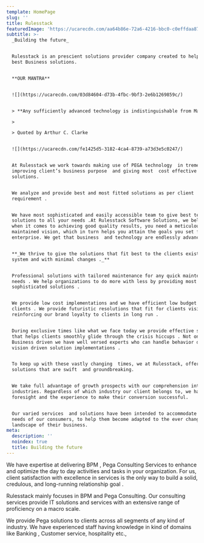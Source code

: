 ```yaml
---
template: HomePage
slug: ''
title: Rulesstack
featuredImage: 'https://ucarecdn.com/aa64b86e-72a6-4216-bbc0-c0effdaa8717/'
subtitle: >-
  _Building the future_


  Rulesstack is an prescient solutions provider company created to help provide
  best Business solutions.


  **OUR MANTRA** 


  ![](https://ucarecdn.com/03d84604-d73b-4fbc-9bf3-2e6b1269859c/)


  > **Any sufficiently advanced technology is indistinguishable from Magic**

  >

  > Quoted by Arthur C. Clarke


  ![](https://ucarecdn.com/fe1425d5-3182-4ca4-8739-a73d3e5c0247/)


  At Rulesstack we work towards making use of PEGA technology  in tremendously
  improving client’s business purpose  and giving most  cost effective
  solutions.


  We analyze and provide best and most fitted solutions as per client
  requirement . 


  We have most sophisticated and easily accessible team to give best technical
  solutions to all your needs .At Rulesstack Software Solutions, we believe that
  when it comes to achieving good quality results, you need a meticulously
  maintained vision, which in turn helps you attain the goals you set for your
  enterprise. We get that business  and technology are endlessly advancing.


  **_We thrive to give the solutions that fit best to the clients existing
  system and with minimal changes ._** 


  Professional solutions with tailored maintenance for any quick maintenance
  needs . We help organizations to do more with less by providing most
  sophisticated solutions .


  We provide low cost implementations and we have efficient low budget plans for
  clients . We provide futuristic resolutions that fit for clients vision board
  reinforcing our brand loyalty to clients in long run .


  During exclusive times like what we face today we provide effective solutions
  that helps clients smoothly glide through the crisis hiccups . Not only
  Business driven we have well versed experts who can handle behavior driven and
  vision driven solution implementations .  


  To keep up with these vastly changing  times, we at Rulesstack, offer
  solutions that are swift  and groundbreaking. 


  We take full advantage of growth prospects with our comprehension into various
  industries. Regardless of which industry our client belongs to, we have the
  foresight and the experience to make their conversion successful. 


  Our varied services  and solutions have been intended to accommodate to the
  needs of our consumers, to help them become adapted to the ever changing 
  landscape of their business.
meta:
  description: ''
  noindex: true
  title: Building the future
---
```



We have  expertise at delivering BPM , Pega Consulting Services to enhance and optimize the day to day activities and tasks  in your organization. For us, client satisfaction with excellence in services is the only way to build a solid, credulous, and long-running relationship goal . 

Rulesstack mainly focuses in BPM and Pega Consulting. Our consulting services  provide IT solutions and services with an extensive range of proficiency on a macro scale. 

We provide Pega solutions to clients across all segments of any kind of industry. We have experienced staff having knowledge in kind of domains like Banking , Customer service, hospitality etc.,
